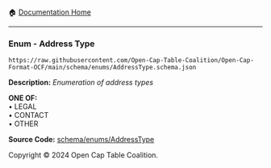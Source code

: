 :house: [Documentation Home](../../../README.md)

---

### Enum - Address Type

`https://raw.githubusercontent.com/Open-Cap-Table-Coalition/Open-Cap-Format-OCF/main/schema/enums/AddressType.schema.json`

**Description:** _Enumeration of address types_

**ONE OF:**</br>&bull; LEGAL </br>&bull; CONTACT </br>&bull; OTHER

**Source Code:** [schema/enums/AddressType](../../../../schema/enums/AddressType.schema.json)

Copyright © 2024 Open Cap Table Coalition.
